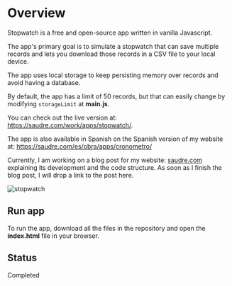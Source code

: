 # Overview

Stopwatch is a free and open-source app written in vanilla Javascript. 

The app's primary goal is to simulate a stopwatch that can save multiple records and lets you download those records in a CSV file to your local device. 

The app uses local storage to keep persisting memory over records and avoid having a database.

By default, the app has a limit of 50 records, but that can easily change by modifying `storageLimit` at **main.js**.

You can check out the live version at: https://saudre.com/work/apps/stopwatch/.

The app is also available in Spanish on the Spanish version of my website at: https://saudre.com/es/obra/apps/cronometro/

Currently, I am working on a blog post for my website: [saudre.com](https://saudre.com/) explaining its development and the code structure. As soon as I finish the blog post, I will drop a link to the post here.

![stopwatch](	https://saudre.com/resources/images/apps/stopwatch.webp)

## Run app

To run the app, download all the files in the repository and open the **index.html** file in your browser.

## Status

Completed